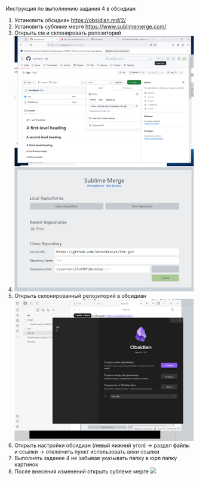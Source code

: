 Инструкция по выполнению задания 4 в обсидиан
1. Установить обсидиан https://obsidian.md/2/
2.  Установить сублиме мерге https://www.sublimemerge.com/
3.  Открыть см и склонировать репозиторий
 ![](Image/Pasted%20image%2020240327123223.png)
4. ![](Pasted%20image%2020240327130015.png)
5.  Открыть склонированный репозиторий в обсидиан
![](Pasted%20image%2020240327130703.png)
6. Открыть настройки обсидиан (левый нижний угол)  -> раздел файлы и ссылки -> отключить пункт использовать вики ссылки
7.  Выполнять задание 4 не забывая указывать папку в юрл папку картинок
8.  После внесения изменений открыть сублеме мерге
![](Pasted%20image%2020240327132029.png)
